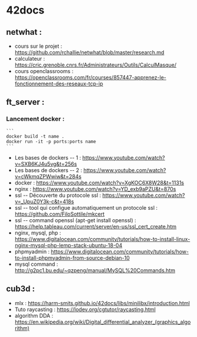 # 42docs

 ## netwhat :
  
   - cours sur le projet : https://github.com/rchallie/netwhat/blob/master/research.md
   - calculateur : https://cric.grenoble.cnrs.fr/Administrateurs/Outils/CalculMasque/
   - cours openclassrooms : https://openclassrooms.com/fr/courses/857447-apprenez-le-fonctionnement-des-reseaux-tcp-ip
  
 
 ## ft_server : 

   ### Lancement docker :
    ```
    docker build -t name .
    docker run -it -p ports:ports name
    ```
   - Les bases de dockers -- 1 : https://www.youtube.com/watch?v=SXB6KJ4u5vg&t=256s
   - Les bases de dockers -- 2 : https://www.youtube.com/watch?v=cWkmqZPWwiw&t=284s
   - docker : https://www.youtube.com/watch?v=XgKOC6X8W28&t=1131s
   - nginx : https://www.youtube.com/watch?v=YD_exb9aPZU&t=870s
   - ssl -- Découverte du protocole ssl  : https://www.youtube.com/watch?v=_UpuZ0Y3k-c&t=418s
   - ssl -- tool qui configue automatiquement un protocole ssl  : https://github.com/FiloSottile/mkcert
   - ssl -- command openssl (apt-get install openssl) : https://help.tableau.com/current/server/en-us/ssl_cert_create.htm
   - nginx, mysql, php : https://www.digitalocean.com/community/tutorials/how-to-install-linux-nginx-mysql-php-lemp-stack-ubuntu-18-04
   - phpmyadmin : https://www.digitalocean.com/community/tutorials/how-to-install-phpmyadmin-from-source-debian-10
   - mysql command : http://g2pc1.bu.edu/~qzpeng/manual/MySQL%20Commands.htm
  


 ## cub3d : 

   - mlx : https://harm-smits.github.io/42docs/libs/minilibx/introduction.html
   - Tuto raycasting : https://lodev.org/cgtutor/raycasting.html
   - algorithm DDA : https://en.wikipedia.org/wiki/Digital_differential_analyzer_(graphics_algorithm)
  
